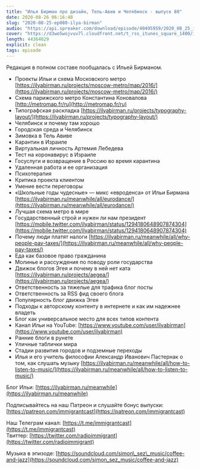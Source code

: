 ```yaml
---
title: "Илья Бирман про дизайн, Тель-Авив и Челябинск - выпуск 80"
date: 2020-08-26 06:16:48
slug: "2020-08-25-ep080-ilya-birman"
audio: "https://api.spreaker.com/download/episode/40495959/2020_08_25_icast_ep080_ilya_birman.mp3"
cover: "https://d3wo5wojvuv7l.cloudfront.net/t_rss_itunes_square_1400/images.spreaker.com/original/d99d018a84b042835f5f88f578f20334.jpg"
length: 44364029
explicit: clean
tags: episode
---
```


Редакция в полном составе пообщалась с Ильей Бирманом.  

* Проекты Ильи и схема Московского метро [https://ilyabirman.ru/projects/moscow-metro/map/2016/](https://ilyabirman.ru/projects/moscow-metro/map/2016/)  
* Схема парижского метро Константина Коновалова [http://metromap.fr/ru](http://metromap.fr/ru)  
* Типографская раскладка [https://ilyabirman.ru/projects/typography-layout/](https://ilyabirman.ru/projects/typography-layout/)  
* Челябинск и почему там хорошо  
* Городская среда и Челябинск  
* Зимовка в Тель Авиве  
* Карантин в Израиле  
* Виртуальная личность Артемия Лебедева  
* Тест на коронавирус в Израиле  
* Госуслуги и возвращение в Россию во время карантина  
* Удаленная работа и ее организация  
* Психотерапия  
* Критика проекта клиентом  
* Умение вести переговоры  
* «Школьные годы чудесные» — микс «евроденса» от Ильи Бирмана [https://ilyabirman.ru/meanwhile/all/eurodance/](https://ilyabirman.ru/meanwhile/all/eurodance/)  
* Лучшая схема метро в мире  
* Государственный строй и нужен ли нам президент [https://mobile.twitter.com/ilyabirman/status/1294180648907874304](https://mobile.twitter.com/ilyabirman/status/1294180648907874304)  
* Почему люди платят налоги [https://ilyabirman.ru/meanwhile/all/why-people-pay-taxes/](https://ilyabirman.ru/meanwhile/all/why-people-pay-taxes/)  
* Еда как базовое право гражданина  
* Молинье и рассуждения по поводу роли государства  
* Движок блогов Эгея и почему в ней нет ката [https://ilyabirman.ru/projects/aegea/](https://ilyabirman.ru/projects/aegea/)  
* Ответственность за тяжелые для трафика блог посты  
* Ответственность за RSS фид своего блога  
* Популярность блог движка Эгея  
* Подходы к авторскому контенту в интернете и как им надежнее владеть  
* Блог как универсальное место для всех типов контента  
* Канал Ильи на YouTube: [https://www.youtube.com/user/ilyabirman](https://www.youtube.com/user/ilyabirman)  
* Ранние блоги в рунете  
* Уличные таблички мира  
* Стадии развития городов и подземные переходы  
* Илья и его учитель философии Александр Иванович Пастернак о том, как слушать музыку [https://ilyabirman.ru/meanwhile/all/how-to-listen-to-music/](https://ilyabirman.ru/meanwhile/all/how-to-listen-to-music/)  
  
Блог Ильи: [https://ilyabirman.ru/meanwhile](https://ilyabirman.ru/meanwhile)  
  
Подписывайтесь на наш Патреон и слушайте бонус выпуски: [https://patreon.com/immigrantcast](https://patreon.com/immigrantcast)  
  
Наш Телеграм канал: [https://t.me/immigrantcast](https://t.me/immigrantcast)  
Твиттер: [https://twitter.com/radioimmigrant](https://twitter.com/radioimmigrant)  
  
Музыка в эпизоде: [https://soundcloud.com/simon\_sez\_music/coffee-and-jazz](https://soundcloud.com/simon_sez_music/coffee-and-jazz)
